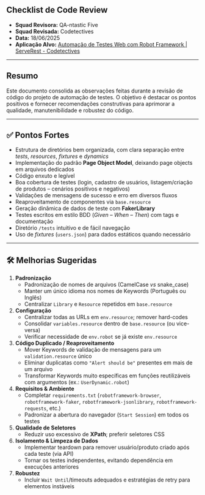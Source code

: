 ## Checklist de Code Review
- **Squad Revisora:** QA-ntastic Five
- **Squad Revisada:** Codetectives
- **Data:** 18/06/2025
- **Aplicação Alvo:** [Automação de Testes Web com Robot Framework | ServeRest - Codetectives](hhttps://github.com/luismagriss/codetectives)

---

## Resumo
Este documento consolida as observações feitas durante a revisão de código do projeto de automação de testes. O objetivo é destacar os pontos positivos e fornecer recomendações construtivas para aprimorar a qualidade, manutenibilidade e robustez do código.

---

## ✅ Pontos Fortes
- Estrutura de diretórios bem organizada, com clara separação entre *tests*, *resources*, *fixtures* e *dynamics*  
- Implementação do padrão **Page Object Model**, deixando page objects em arquivos dedicados  
- Código enxuto e legível  
- Boa cobertura de testes (login, cadastro de usuários, listagem/criação de produtos – cenários positivos e negativos)  
- Validações de mensagens de sucesso e erro em diversos fluxos  
- Reaproveitamento de componentes via `base.resource`  
- Geração dinâmica de dados de teste com **FakerLibrary**  
- Testes escritos em estilo BDD (*Given – When – Then*) com tags e documentação  
- Diretório `/tests` intuitivo e de fácil navegação  
- Uso de *fixtures* (`users.json`) para dados estáticos quando necessário  

---

## 🛠️ Melhorias Sugeridas
1. **Padronização**
   - Padronização de nomes de arquivos (CamelCase *vs* snake_case)  
   - Manter um único idioma nos nomes de Keywords (Português ou Inglês)  
   - Centralizar `Library` e `Resource` repetidos em `base.resource`  
2. **Configuração**
   - Centralizar todas as URLs em `env.resource`; remover hard-codes  
   - Consolidar `variables.resource` dentro de `base.resource` (ou vice-versa)  
   - Verificar necessidade de `env.robot` se já existe `env.resource`  
3. **Código Duplicado / Reaproveitamento**
   - Mover Keywords de validação de mensagens para um `validation.resource` único  
   - Eliminar duplicatas como `"Alert should be"` presentes em mais de um arquivo  
   - Transformar Keywords muito específicas em funções reutilizáveis com argumentos (ex.: `UserDynamic.robot`)  
4. **Requisitos & Ambiente**
   - Completar `requirements.txt` (`robotframework-browser`, `robotframework-faker`, `robotframework-jsonlibrary`, `robotframework-requests`, etc.)  
   - Padronizar a abertura do navegador (`Start Session`) em todos os testes  
5. **Qualidade de Seletores**
   - Reduzir uso excessivo de **XPath**; preferir seletores CSS  
6. **Isolamento & Limpeza de Dados**
   - Implementar teardown para remover usuário/produto criado após cada teste (via API)  
   - Tornar os testes independentes, evitando dependência em execuções anteriores  
7. **Robustez**
   - Incluir `Wait Until`/timeouts adequados e estratégias de retry para elementos instáveis